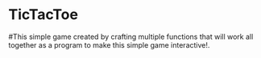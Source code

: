 # TicTacToe
#This simple game created by crafting multiple functions that will work all together as a program to make this simple game interactive!.
